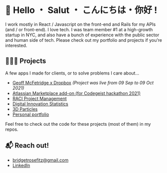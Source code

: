 # 👋 Hello ・ Salut ・ こんにちは・你好 ! 

I work mostly in React / Javascript on the front-end and Rails for my APIs (and / or front-end). I love tech. I was team member #1 at a high-growth startup in NYC, and also have a bunch of experience with the public sector and human side of tech. Please check out my portfolio and projects if you’re interested.

## 👩🏼‍💻 Projects

A few apps I made for clients, or to solve problems I care about…

* [Geoff McFetridge x Dropbox](https://www.instagram.com/p/CTmxNw4FROX/) *(Project was live from 09 Sep to 09 Oct 2021)*
* [Atlassian Marketplace add-on (for Codegeist hackathon 2021)](https://devpost.com/software/raci-project-management)
* [RACI Project Management](https://raci.team)
* [Digital Innovation Statistics](http://digitalinnovation.fyi)
* [3D Particles](https://bridgetro.se/particles)
* [Personal portfolio](https://bridgetro.se)

Feel free to check out the code for these projects (most of them) in my repos.

## 📬 Reach out!

* bridgetrosefitz@gmail.com
* [LinkedIn](https://linkedin.com/in/bridgetrosefitzgerald)
